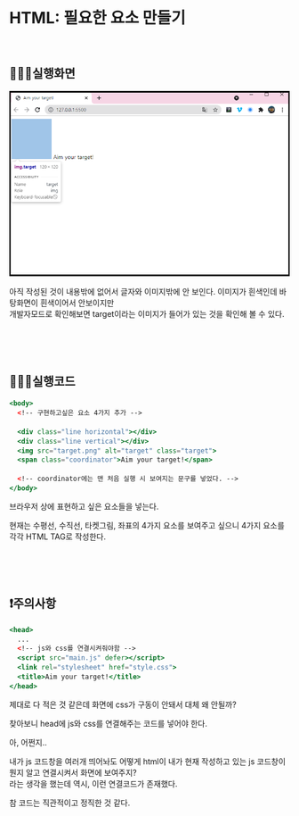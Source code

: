 <br/>

# HTML: 필요한 요소 만들기
<br/>

## 🏃🏾‍♀️실행화면

![HTML](../img/index.png)

아직 작성된 것이 내용밖에 없어서 글자와 이미지밖에 안 보인다.  이미지가 흰색인데 바탕화면이 흰색이어서 안보이지만<br/>
개발자모드로 확인해보면 target이라는 이미지가 들어가 있는 것을 확인해 볼 수 있다.

<br/>
<br/>
<br/>

## 🏃🏾‍♀️실행코드

```jsx
<body>
  <!-- 구현하고싶은 요소 4가지 추가 -->

  <div class="line horizontal"></div>
  <div class="line vertical"></div>
  <img src="target.png" alt="target" class="target">
  <span class="coordinator">Aim your target!</span>

  <!-- coordinator에는 맨 처음 실행 시 보여지는 문구를 넣었다. -->
</body>
```

브라우저 상에 표현하고 싶은 요소들을 넣는다.

현재는 수평선, 수직선, 타켓그림, 좌표의 4가지 요소를 보여주고 싶으니 4가지 요소를 각각 HTML TAG로 작성한다.

<br/>
<br/>
<br/>

## ❗주의사항

```jsx
<head>
  ...
  <!-- js와 css를 연결시켜줘야함 -->
  <script src="main.js" defer></script>
  <link rel="stylesheet" href="style.css">
  <title>Aim your target!</title>
</head>
```

제대로 다 적은 것 같은데 화면에 css가 구동이 안돼서 대체 왜 안될까?

찾아보니 head에 js와 css를 연결해주는 코드를 넣어야 한다.

아, 어쩐지..

내가 js 코드창을 여러개 띄어놔도 어떻게 html이 내가 현재 작성하고 있는 js 코드창이 뭔지 알고 연결시켜서 화면에 보여주지?<br/>
라는 생각을 했는데 역시, 이런 연결코드가 존재했다.

참 코드는 직관적이고 정직한 것 같다.

<br/>
<br/>
<br/>
